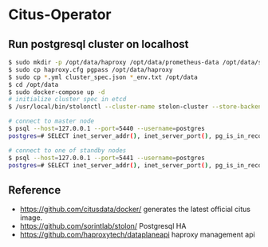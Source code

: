 # Citus-Operator

## Run postgresql cluster on localhost

```bash
$ sudo mkdir -p /opt/data/haproxy /opt/data/prometheus-data /opt/data/stolon-data0 /opt/data/stolon-data1 /opt/data/stolon-data2
$ sudo cp haproxy.cfg pgpass /opt/data/haproxy
$ sudo cp *.yml cluster_spec.json *_env.txt /opt/data
$ cd /opt/data
$ sudo docker-compose up -d
# initialize cluster spec in etcd
$ /usr/local/bin/stolonctl --cluster-name stolon-cluster --store-backend=etcdv3 init -f /opt/data/cluster_spec.json

# connect to master node
$ psql --host=127.0.0.1 --port=5440 --username=postgres
postgres=# SELECT inet_server_addr(), inet_server_port(), pg_is_in_recovery(), inet_client_port();

# connect to one of standby nodes
$ psql --host=127.0.0.1 --port=5441 --username=postgres
postgres=# SELECT inet_server_addr(), inet_server_port(), pg_is_in_recovery(), inet_client_port();
```

## Reference
- https://github.com/citusdata/docker/ generates the latest official citus image.
- https://github.com/sorintlab/stolon/ Postgresql HA
- https://github.com/haproxytech/dataplaneapi haproxy management api
